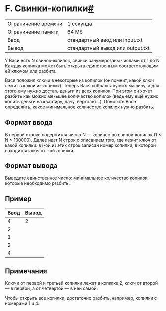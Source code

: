 # F. Свинки-копилки[#](https://contest.yandex.ru/contest/74968/problems/F/)

| | |
|---|---|
|Ограничение времени| 1 секунда|
|Ограничение памяти|	64 Мб|
|Ввод|стандартный ввод или input.txt|
|Вывод|стандартный вывод или output.txt|

У Васи есть N свинок-копилок, свинки занумерованы числами от 1 до N. Каждая копилка может быть открыта единственным соответствующим ей ключом или разбита.

Вася положил ключи в некоторые из копилок (он помнит, какой ключ лежит в какой из копилок). Теперь Вася собрался купить машину, а для этого ему нужно достать деньги из всех копилок. При этом он хочет разбить как можно меньшее количество копилок (ведь ему ещё нужно копить деньги на квартиру, дачу, вертолет…). Помогите Васе определить, какое минимальное количество копилок нужно разбить.

## Формат ввода

В первой строке содержится число N — количество свинок-копилок (1 ≤ N ≤ 100000). Далее идет N строк с описанием того, где лежит ключ от какой копилки: в i-ой из этих строк записан номер копилки, в которой находится ключ от i-ой копилки.

## Формат вывода

Выведите единственное число: минимальное количество копилок, которые необходимо разбить.

## Пример
|Ввод|Вывод|
|---|---|
| 4 | 2 |
| 2 |   |
| 1 |   |
| 2 |   |
| 4 |   |


## Примечания

Ключи от первой и третьей копилки лежат в копилке 2, ключ от второй — в первой, а от четвертой — в ней самой.

Чтобы открыть все копилки, достаточно разбить, например, копилки с номерами 1 и 4.
